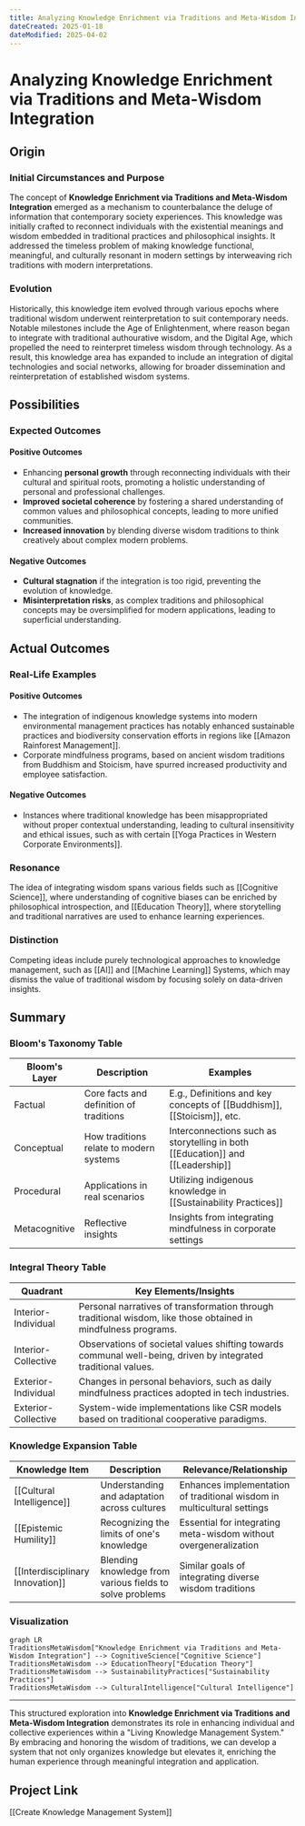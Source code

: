 ```yaml
---
title: Analyzing Knowledge Enrichment via Traditions and Meta-Wisdom Integration
dateCreated: 2025-01-18
dateModified: 2025-04-02
---
```


# Analyzing Knowledge Enrichment via Traditions and Meta-Wisdom Integration

## Origin

### Initial Circumstances and Purpose

The concept of **Knowledge Enrichment via Traditions and Meta-Wisdom Integration** emerged as a mechanism to counterbalance the deluge of information that contemporary society experiences. This knowledge was initially crafted to reconnect individuals with the existential meanings and wisdom embedded in traditional practices and philosophical insights. It addressed the timeless problem of making knowledge functional, meaningful, and culturally resonant in modern settings by interweaving rich traditions with modern interpretations.

### Evolution

Historically, this knowledge item evolved through various epochs where traditional wisdom underwent reinterpretation to suit contemporary needs. Notable milestones include the Age of Enlightenment, where reason began to integrate with traditional authourative wisdom, and the Digital Age, which propelled the need to reinterpret timeless wisdom through technology. As a result, this knowledge area has expanded to include an integration of digital technologies and social networks, allowing for broader dissemination and reinterpretation of established wisdom systems.

## Possibilities

### Expected Outcomes

#### Positive Outcomes

- Enhancing **personal growth** through reconnecting individuals with their cultural and spiritual roots, promoting a holistic understanding of personal and professional challenges.
- **Improved societal coherence** by fostering a shared understanding of common values and philosophical concepts, leading to more unified communities.
- **Increased innovation** by blending diverse wisdom traditions to think creatively about complex modern problems.

#### Negative Outcomes

- **Cultural stagnation** if the integration is too rigid, preventing the evolution of knowledge.
- **Misinterpretation risks**, as complex traditions and philosophical concepts may be oversimplified for modern applications, leading to superficial understanding.

## Actual Outcomes

### Real-Life Examples

#### Positive Outcomes

- The integration of indigenous knowledge systems into modern environmental management practices has notably enhanced sustainable practices and biodiversity conservation efforts in regions like [[Amazon Rainforest Management]].
- Corporate mindfulness programs, based on ancient wisdom traditions from Buddhism and Stoicism, have spurred increased productivity and employee satisfaction.

#### Negative Outcomes

- Instances where traditional knowledge has been misappropriated without proper contextual understanding, leading to cultural insensitivity and ethical issues, such as with certain [[Yoga Practices in Western Corporate Environments]].

### Resonance

The idea of integrating wisdom spans various fields such as [[Cognitive Science]], where understanding of cognitive biases can be enriched by philosophical introspection, and [[Education Theory]], where storytelling and traditional narratives are used to enhance learning experiences.

### Distinction

Competing ideas include purely technological approaches to knowledge management, such as [[AI]] and [[Machine Learning]] Systems, which may dismiss the value of traditional wisdom by focusing solely on data-driven insights.

## Summary

### Bloom's Taxonomy Table

| **Bloom's Layer** | **Description**                         | **Examples**                                                                 |
| ----------------- | --------------------------------------- | ---------------------------------------------------------------------------- |
| Factual           | Core facts and definition of traditions | E.g., Definitions and key concepts of [[Buddhism]], [[Stoicism]], etc.       |
| Conceptual        | How traditions relate to modern systems | Interconnections such as storytelling in both [[Education]] and [[Leadership]]|
| Procedural        | Applications in real scenarios          | Utilizing indigenous knowledge in [[Sustainability Practices]]               |
| Metacognitive     | Reflective insights                     | Insights from integrating mindfulness in corporate settings                  |

### Integral Theory Table

| **Quadrant**        | **Key Elements/Insights**                                                    |
| ------------------- | ---------------------------------------------------------------------------- |
| Interior-Individual | Personal narratives of transformation through traditional wisdom, like those obtained in mindfulness programs. |
| Interior-Collective | Observations of societal values shifting towards communal well-being, driven by integrated traditional values. |
| Exterior-Individual | Changes in personal behaviors, such as daily mindfulness practices adopted in tech industries. |
| Exterior-Collective | System-wide implementations like CSR models based on traditional cooperative paradigms. |

### Knowledge Expansion Table

| **Knowledge Item**              | **Description**                                            | **Relevance/Relationship**                                        |
| ------------------------------- | ---------------------------------------------------------- | ----------------------------------------------------------------- |
| [[Cultural Intelligence]]       | Understanding and adaptation across cultures               | Enhances implementation of traditional wisdom in multicultural settings |
| [[Epistemic Humility]]          | Recognizing the limits of one's knowledge                  | Essential for integrating meta-wisdom without overgeneralization  |
| [[Interdisciplinary Innovation]]| Blending knowledge from various fields to solve problems   | Similar goals of integrating diverse wisdom traditions            |

### Visualization

```mermaid  
graph LR  
TraditionsMetaWisdom["Knowledge Enrichment via Traditions and Meta-Wisdom Integration"] --> CognitiveScience["Cognitive Science"]  
TraditionsMetaWisdom --> EducationTheory["Education Theory"]  
TraditionsMetaWisdom --> SustainabilityPractices["Sustainability Practices"]  
TraditionsMetaWisdom --> CulturalIntelligence["Cultural Intelligence"]  
```  

---

This structured exploration into **Knowledge Enrichment via Traditions and Meta-Wisdom Integration** demonstrates its role in enhancing individual and collective experiences within a "Living Knowledge Management System." By embracing and honoring the wisdom of traditions, we can develop a system that not only organizes knowledge but elevates it, enriching the human experience through meaningful integration and application.

## Project Link

[[Create Knowledge Management System]]
